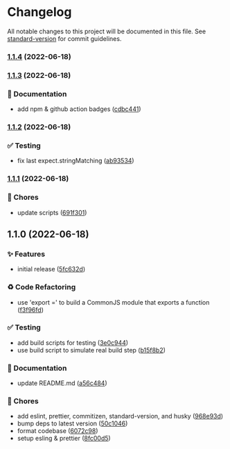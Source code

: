# Changelog

All notable changes to this project will be documented in this file. See [standard-version](https://github.com/conventional-changelog/standard-version) for commit guidelines.

### [1.1.4](https://github.com/davipon/esbuild-plugin-pino/compare/v1.1.3...v1.1.4) (2022-06-18)

### [1.1.3](https://github.com/davipon/esbuild-plugin-pino/compare/v1.1.2...v1.1.3) (2022-06-18)


### 📝 Documentation

* add npm & github action badges ([cdbc441](https://github.com/davipon/esbuild-plugin-pino/commit/cdbc441c405379481800d33cf3c2194a42df1977))

### [1.1.2](https://github.com/davipon/esbuild-plugin-pino/compare/v1.1.1...v1.1.2) (2022-06-18)


### ✅ Testing

* fix last expect.stringMatching ([ab93534](https://github.com/davipon/esbuild-plugin-pino/commit/ab93534301e11a1191c70f091d0fe663a7337a14))

### [1.1.1](https://github.com/davipon/esbuild-plugin-pino/compare/v1.1.0...v1.1.1) (2022-06-18)


### 🚚 Chores

* update scripts ([691f301](https://github.com/davipon/esbuild-plugin-pino/commit/691f30121b05f88e7af519c27a55c57140046cc9))

## 1.1.0 (2022-06-18)


### ✨ Features

* initial release ([5fc632d](https://github.com/davipon/esbuild-plugin-pino/commit/5fc632d4063603a55998b9d9fabc032665f50f6a))


### ♻️ Code Refactoring

* use 'export =' to build a CommonJS module that exports a function ([f3f96fd](https://github.com/davipon/esbuild-plugin-pino/commit/f3f96fd5d23f045d114a79588f64cebc65f64a34))


### ✅ Testing

* add build scripts for testing ([3e0c944](https://github.com/davipon/esbuild-plugin-pino/commit/3e0c944f09d8cc3ed4716f0a574a6ef8e5f878e8))
* use build script to simulate real build step ([b15f8b2](https://github.com/davipon/esbuild-plugin-pino/commit/b15f8b24ffadb51df53f32235880b7a340cb1d06))


### 📝 Documentation

* update README.md ([a56c484](https://github.com/davipon/esbuild-plugin-pino/commit/a56c484be902025b96363b7744c208543798585a))


### 🚚 Chores

* add eslint, prettier, commitizen, standard-version, and husky ([968e93d](https://github.com/davipon/esbuild-plugin-pino/commit/968e93dc534872f26fe36aa699678300c4800f02))
* bump deps to latest version ([50c1046](https://github.com/davipon/esbuild-plugin-pino/commit/50c1046cfb673287572d61d5e732fdb2f4d1db94))
* format codebase ([6072c98](https://github.com/davipon/esbuild-plugin-pino/commit/6072c9812c2569e8f9a0fb9276cf4a57127c46d1))
* setup esling & prettier ([8fc00d5](https://github.com/davipon/esbuild-plugin-pino/commit/8fc00d53fc82a21d913ca36a6a817ad60c677b13))
